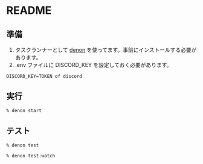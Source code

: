# README

## 準備

1. タスクランナーとして [denon](https://github.com/denosaurs/denon) を使ってます。事前にインストールする必要があります。
2. .env ファイルに DISCORD_KEY を設定しておく必要があります。

```env
DISCORD_KEY=TOKEN of discord
```

## 実行

```sh
% denon start
```

## テスト

```sh
% denon test
```

```sh
% denon test:watch
```

